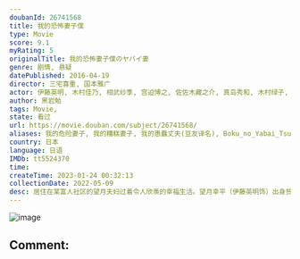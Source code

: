 ```yaml
---
doubanId: 26741568
title: 我的恐怖妻子僕
type: Movie
score: 9.1
myRating: 5
originalTitle: 我的恐怖妻子僕のヤバイ妻
genre: 剧情, 悬疑
datePublished: 2016-04-19
director: 三宅喜重, 国本雅广
actor: 伊藤英明, 木村佳乃, 相武纱季, 宫迫博之, 佐佐木藏之介, 真岛秀和, 木村绿子, 高桥一生, 佐藤隆太, 浅香航大, 游井亮子, 梅泽昌代, 小园凌央, 木内心结, 山中崇, 近江谷太朗
author: 黑岩勉
tags: Movie, 
state: 看过
url: https://movie.douban.com/subject/26741568/
aliases: 我的危险妻子, 我的糟糕妻子, 我的愚蠢丈夫(豆友译名), Boku_no_Yabai_Tsuma, My_Dangerous_Wife
country: 日本
language: 日语
IMDb: tt5524370
time: 
createTime: 2023-01-24 00:32:13
collectionDate: 2022-05-09
desc: 居住在某富人社区的望月夫妇过着令人欣羡的幸福生活。望月幸平（伊藤英明饰）出身贫寒，不过他的妻子真理亚（木村佳乃饰）家境优渥。真理亚的父母去世后留下了丰厚的遗产，利用这笔钱幸平经营了一家咖啡店。日常...
---
```


![image](p2417263298.jpg)

Comment: 
---

